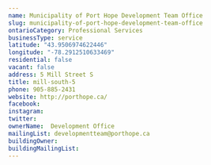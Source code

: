 ```yaml
---
name: Municipality of Port Hope Development Team Office 
slug: municipality-of-port-hope-development-team-office
ontarioCategory: Professional Services
businessType: service
latitude: "43.9506974622446"
longitude: "-78.2912510633469"
residential: false
vacant: false
address: 5 Mill Street S
title: mill-south-5
phone: 905-885-2431
website: http://porthope.ca/
facebook: 
instagram: 
twitter: 
ownerName:  Development Office
mailingList: developmentteam@porthope.ca 
buildingOwner: 
buildingMailingList: 
---
```


